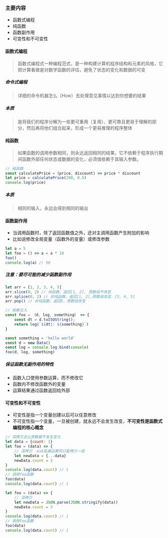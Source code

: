 ### 主要内容

+ 函数式编程
+ 纯函数
+ 函数副作用
+ 可变性和不可变性

#### 函数式编程

> 函数式编程式一种编程范式，是一种构建计算机程序结构和元素的风格，它把计算看做是对数学函数的评估，避免了状态的变化和数据的可变

##### 命令式编程

> 详细的命令机器怎么（How）去处理意见事情以达到你想要的结果

##### 本质

> 是将我们的程序分解为一些更可重用（复用）、更可靠且更易于理解的部分，然后再将他们组合起来，形成一个更易推理的程序整体

#### 纯函数

> 如果函数的调用参数相同，则永远返回相同的结果。它不依赖于程序执行期间函数外部任何状态或数据的变化，必须值依赖于其输入参数。

```js
// 纯函数
const calculatePrice = (price, discount) => price * discount
let price = calculatePrice(200, 0.5)
console.log(price)
```

##### 本质

> 相同的输入，永远会得到相同的输出

#### 函数副作用

+ 当调用函数时，除了返回函数值之外，还对主调用函数产生附加的影响
+ 比如说修改全局变量（函数外的变量）或修改参数

```js
let a = 5
let foo = () => a = a * 10
foo()
console.log(a) // 50
```

##### 注意：要尽可能的减少函数副作用

```js
let arr = [1, 2, 3, 4, 5]
arr.slice(0, 2) // 纯函数，返回[1, 2], 原数组不改变
arr.splice(0, 2) // 非纯函数，返回[1, 2],原数组改变，[3, 4, 5]
arr.pop() // 非纯函数，返回5，原数组改变
```

```js
// 依赖注入
const foo = （d, log, something） => {
    const dt = d.toISOString();
    return log(`${dt}: ${something}`)
}

const something = 'hello world'
const d = new Data()
const log = console.log.bind(console)
foo(d, log, something)
```

##### 保证函数无副作用的特性

+ 函数入口使用参数运算，而不修改它
+ 函数内不修改函数外的变量
+ 运算结果通过函数返回给外部

#### 可变性和不可变性

+ 可变性是指一个变量创建以后可以任意修改
+ 不可变性指一个变量，一旦被创建，就永远不会发生改变，**不可变性是函数式编程的核心概念**

```js
// 深拷贝去让原数据不发生变化
let data = {count: 1}
let foo = (data) => {
    // 深拷贝  es6拓展运算符只能拷贝一层
    let newData = {...data}
    newData.count = 3
}
console.log(data.count) // 1
// 调用foo函数
foo(data)
console.log(data.count) // 1
```

```js
let foo = (data) => {
    // 深拷贝  
    let newData = JSON.parse(JSON.stringify(data))
    newData.count = 3
}
console.log(data.count) // 1
// 调用foo函数
foo(data)
console.log(data.count) // 1
```












